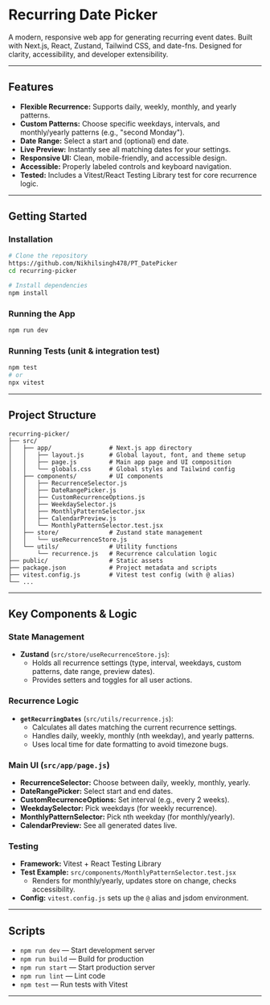 # Recurring Date Picker

A modern, responsive web app for generating recurring event dates. Built with Next.js, React, Zustand, Tailwind CSS, and date-fns. Designed for clarity, accessibility, and developer extensibility.

---

## Features
- **Flexible Recurrence:** Supports daily, weekly, monthly, and yearly patterns.
- **Custom Patterns:** Choose specific weekdays, intervals, and monthly/yearly patterns (e.g., "second Monday").
- **Date Range:** Select a start and (optional) end date.
- **Live Preview:** Instantly see all matching dates for your settings.
- **Responsive UI:** Clean, mobile-friendly, and accessible design.
- **Accessible:** Properly labeled controls and keyboard navigation.
- **Tested:** Includes a Vitest/React Testing Library test for core recurrence logic.

---

## Getting Started

### Installation
```bash
# Clone the repository
https://github.com/Nikhilsingh478/PT_DatePicker
cd recurring-picker

# Install dependencies
npm install
```

### Running the App
```bash
npm run dev
```
### Running Tests (unit & integration test)
```bash
npm test
# or
npx vitest
```

---

## Project Structure

```
recurring-picker/
├── src/
│   ├── app/                # Next.js app directory
│   │   ├── layout.js       # Global layout, font, and theme setup
│   │   ├── page.js         # Main app page and UI composition
│   │   └── globals.css     # Global styles and Tailwind config
│   ├── components/         # UI components
│   │   ├── RecurrenceSelector.js
│   │   ├── DateRangePicker.js
│   │   ├── CustomRecurrenceOptions.js
│   │   ├── WeekdaySelector.js
│   │   ├── MonthlyPatternSelector.jsx
│   │   ├── CalendarPreview.js
│   │   └── MonthlyPatternSelector.test.jsx
│   ├── store/              # Zustand state management
│   │   └── useRecurrenceStore.js
│   └── utils/              # Utility functions
│       └── recurrence.js   # Recurrence calculation logic
├── public/                 # Static assets
├── package.json            # Project metadata and scripts
├── vitest.config.js        # Vitest test config (with @ alias)
└── ...
```

---

## Key Components & Logic

### State Management
- **Zustand** (`src/store/useRecurrenceStore.js`):
  - Holds all recurrence settings (type, interval, weekdays, custom patterns, date range, preview dates).
  - Provides setters and toggles for all user actions.

### Recurrence Logic
- **`getRecurringDates`** (`src/utils/recurrence.js`):
  - Calculates all dates matching the current recurrence settings.
  - Handles daily, weekly, monthly (nth weekday), and yearly patterns.
  - Uses local time for date formatting to avoid timezone bugs.

### Main UI (`src/app/page.js`)
- **RecurrenceSelector:** Choose between daily, weekly, monthly, yearly.
- **DateRangePicker:** Select start and end dates.
- **CustomRecurrenceOptions:** Set interval (e.g., every 2 weeks).
- **WeekdaySelector:** Pick weekdays (for weekly recurrence).
- **MonthlyPatternSelector:** Pick nth weekday (for monthly/yearly).
- **CalendarPreview:** See all generated dates live.

### Testing
- **Framework:** Vitest + React Testing Library
- **Test Example:** `src/components/MonthlyPatternSelector.test.jsx`
  - Renders for monthly/yearly, updates store on change, checks accessibility.
- **Config:** `vitest.config.js` sets up the `@` alias and jsdom environment.

---

## Scripts
- `npm run dev` — Start development server
- `npm run build` — Build for production
- `npm run start` — Start production server
- `npm run lint` — Lint code
- `npm test` — Run tests with Vitest

---



